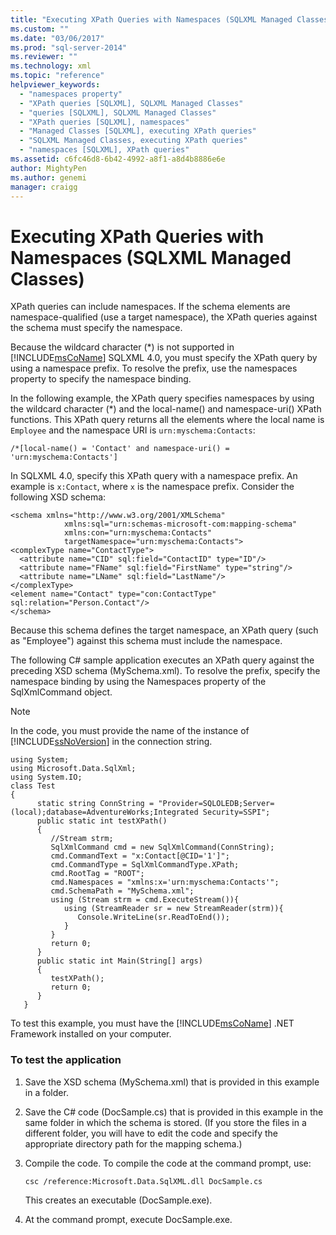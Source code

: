 ```yaml
---
title: "Executing XPath Queries with Namespaces (SQLXML Managed Classes) | Microsoft Docs"
ms.custom: ""
ms.date: "03/06/2017"
ms.prod: "sql-server-2014"
ms.reviewer: ""
ms.technology: xml
ms.topic: "reference"
helpviewer_keywords: 
  - "namespaces property"
  - "XPath queries [SQLXML], SQLXML Managed Classes"
  - "queries [SQLXML], SQLXML Managed Classes"
  - "XPath queries [SQLXML], namespaces"
  - "Managed Classes [SQLXML], executing XPath queries"
  - "SQLXML Managed Classes, executing XPath queries"
  - "namespaces [SQLXML], XPath queries"
ms.assetid: c6fc46d8-6b42-4992-a8f1-a8d4b8886e6e
author: MightyPen
ms.author: genemi
manager: craigg
---
```

# Executing XPath Queries with Namespaces (SQLXML Managed Classes)
  XPath queries can include namespaces. If the schema elements are namespace-qualified (use a target namespace), the XPath queries against the schema must specify the namespace.  
  
 Because the wildcard character (*) is not supported in [!INCLUDE[msCoName](../../../includes/msconame-md.md)] SQLXML 4.0, you must specify the XPath query by using a namespace prefix. To resolve the prefix, use the namespaces property to specify the namespace binding.  
  
 In the following example, the XPath query specifies namespaces by using the wildcard character (\*) and the local-name() and namespace-uri() XPath functions. This XPath query returns all the elements where the local name is `Employee` and the namespace URI is `urn:myschema:Contacts`:  
  
```  
/*[local-name() = 'Contact' and namespace-uri() = 'urn:myschema:Contacts']  
```  
  
 In SQLXML 4.0, specify this XPath query with a namespace prefix. An example is `x:Contact`, where `x` is the namespace prefix. Consider the following XSD schema:  
  
```  
<schema xmlns="http://www.w3.org/2001/XMLSchema"  
            xmlns:sql="urn:schemas-microsoft-com:mapping-schema"  
            xmlns:con="urn:myschema:Contacts"  
            targetNamespace="urn:myschema:Contacts">  
<complexType name="ContactType">  
  <attribute name="CID" sql:field="ContactID" type="ID"/>  
  <attribute name="FName" sql:field="FirstName" type="string"/>  
  <attribute name="LName" sql:field="LastName"/>   
</complexType>  
<element name="Contact" type="con:ContactType" sql:relation="Person.Contact"/>  
</schema>  
```  
  
 Because this schema defines the target namespace, an XPath query (such as "Employee") against this schema must include the namespace.  
  
 The following C# sample application executes an XPath query against the preceding XSD schema (MySchema.xml). To resolve the prefix, specify the namespace binding by using the Namespaces property of the SqlXmlCommand object.  
  
> [!NOTE]  
>  In the code, you must provide the name of the instance of [!INCLUDE[ssNoVersion](../../../includes/ssnoversion-md.md)] in the connection string.  
  
```  
using System;  
using Microsoft.Data.SqlXml;  
using System.IO;  
class Test  
{  
      static string ConnString = "Provider=SQLOLEDB;Server=(local);database=AdventureWorks;Integrated Security=SSPI";  
      public static int testXPath()  
      {  
         //Stream strm;  
         SqlXmlCommand cmd = new SqlXmlCommand(ConnString);  
         cmd.CommandText = "x:Contact[@CID='1']";  
         cmd.CommandType = SqlXmlCommandType.XPath;  
         cmd.RootTag = "ROOT";  
         cmd.Namespaces = "xmlns:x='urn:myschema:Contacts'";  
         cmd.SchemaPath = "MySchema.xml";  
         using (Stream strm = cmd.ExecuteStream()){  
            using (StreamReader sr = new StreamReader(strm)){  
               Console.WriteLine(sr.ReadToEnd());  
            }  
         }  
         return 0;  
      }  
      public static int Main(String[] args)  
      {  
         testXPath();  
         return 0;  
      }  
   }  
```  
  
 To test this example, you must have the [!INCLUDE[msCoName](../../../includes/msconame-md.md)] .NET Framework installed on your computer.  
  
### To test the application  
  
1.  Save the XSD schema (MySchema.xml) that is provided in this example in a folder.  
  
2.  Save the C# code (DocSample.cs) that is provided in this example in the same folder in which the schema is stored. (If you store the files in a different folder, you will have to edit the code and specify the appropriate directory path for the mapping schema.)  
  
3.  Compile the code. To compile the code at the command prompt, use:  
  
    ```  
    csc /reference:Microsoft.Data.SqlXML.dll DocSample.cs  
    ```  
  
     This creates an executable (DocSample.exe).  
  
4.  At the command prompt, execute DocSample.exe.  
  
  
